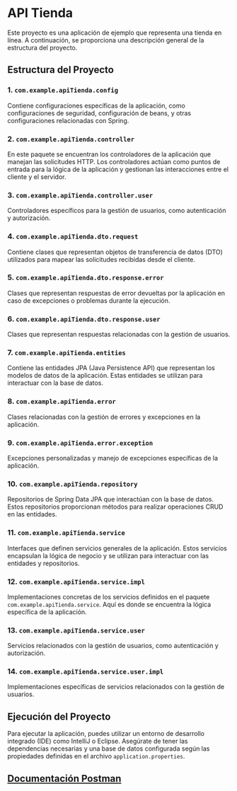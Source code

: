 # API Tienda

Este proyecto es una aplicación de ejemplo que representa una tienda en línea. A continuación, se proporciona una descripción general de la estructura del proyecto.

## Estructura del Proyecto

### 1. `com.example.apiTienda.config`
   Contiene configuraciones específicas de la aplicación, como configuraciones de seguridad, configuración de beans, y otras configuraciones relacionadas con Spring.

### 2. `com.example.apiTienda.controller`
   En este paquete se encuentran los controladores de la aplicación que manejan las solicitudes HTTP. Los controladores actúan como puntos de entrada para la lógica de la aplicación y gestionan las interacciones entre el cliente y el servidor.

### 3. `com.example.apiTienda.controller.user`
   Controladores específicos para la gestión de usuarios, como autenticación y autorización.

### 4. `com.example.apiTienda.dto.request`
   Contiene clases que representan objetos de transferencia de datos (DTO) utilizados para mapear las solicitudes recibidas desde el cliente.

### 5. `com.example.apiTienda.dto.response.error`
   Clases que representan respuestas de error devueltas por la aplicación en caso de excepciones o problemas durante la ejecución.

### 6. `com.example.apiTienda.dto.response.user`
   Clases que representan respuestas relacionadas con la gestión de usuarios.

### 7. `com.example.apiTienda.entities`
   Contiene las entidades JPA (Java Persistence API) que representan los modelos de datos de la aplicación. Estas entidades se utilizan para interactuar con la base de datos.

### 8. `com.example.apiTienda.error`
   Clases relacionadas con la gestión de errores y excepciones en la aplicación.

### 9. `com.example.apiTienda.error.exception`
   Excepciones personalizadas y manejo de excepciones específicas de la aplicación.

### 10. `com.example.apiTienda.repository`
   Repositorios de Spring Data JPA que interactúan con la base de datos. Estos repositorios proporcionan métodos para realizar operaciones CRUD en las entidades.

### 11. `com.example.apiTienda.service`
   Interfaces que definen servicios generales de la aplicación. Estos servicios encapsulan la lógica de negocio y se utilizan para interactuar con las entidades y repositorios.

### 12. `com.example.apiTienda.service.impl`
   Implementaciones concretas de los servicios definidos en el paquete `com.example.apiTienda.service`. Aquí es donde se encuentra la lógica específica de la aplicación.

### 13. `com.example.apiTienda.service.user`
   Servicios relacionados con la gestión de usuarios, como autenticación y autorización.

### 14. `com.example.apiTienda.service.user.impl`
   Implementaciones específicas de servicios relacionados con la gestión de usuarios.

## Ejecución del Proyecto

Para ejecutar la aplicación, puedes utilizar un entorno de desarrollo integrado (IDE) como IntelliJ o Eclipse. Asegúrate de tener las dependencias necesarias y una base de datos configurada según las propiedades definidas en el archivo `application.properties`.

## [Documentación Postman](https://documenter.getpostman.com/view/32967765/2sA2rGwL4T)


